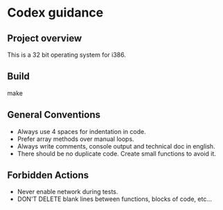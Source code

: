 # Codex guidance

## Project overview
This is a 32 bit operating system for i386.

## Build
make

## General Conventions
- Always use 4 spaces for indentation in code.
- Prefer array methods over manual loops.
- Always write comments, console output and technical doc in english.
- There should be no duplicate code. Create small functions to avoid it.

## Forbidden Actions
- Never enable network during tests.
- DON'T DELETE blank lines between functions, blocks of code, etc...
